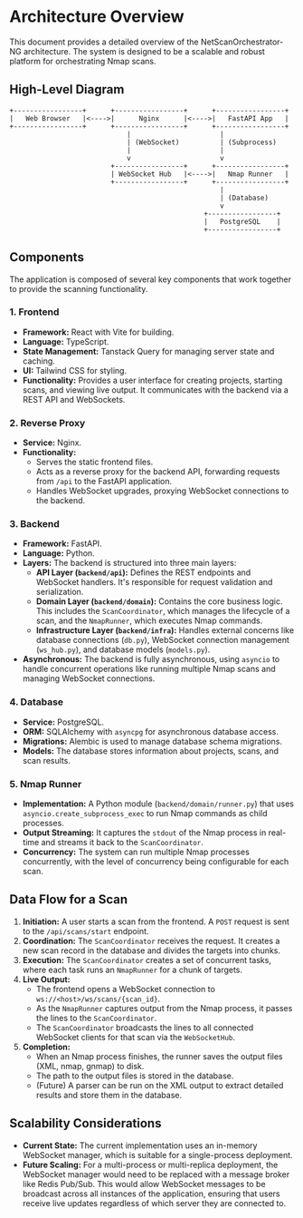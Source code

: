 # Architecture Overview

This document provides a detailed overview of the NetScanOrchestrator-NG architecture. The system is designed to be a scalable and robust platform for orchestrating Nmap scans.

## High-Level Diagram

```
+-----------------+      +-----------------+      +-----------------+
|   Web Browser   |<---->|      Nginx      |<---->|   FastAPI App   |
+-----------------+      +-----------------+      +-----------------+
                             |                      |
                             | (WebSocket)          | (Subprocess)
                             |                      |
                             v                      v
                         +-----------------+      +-----------------+
                         | WebSocket Hub   |<---->|   Nmap Runner   |
                         +-----------------+      +-----------------+
                                                    |
                                                    | (Database)
                                                    v
                                                +-----------------+
                                                |   PostgreSQL    |
                                                +-----------------+
```

## Components

The application is composed of several key components that work together to provide the scanning functionality.

### 1. Frontend

-   **Framework:** React with Vite for building.
-   **Language:** TypeScript.
-   **State Management:** Tanstack Query for managing server state and caching.
-   **UI:** Tailwind CSS for styling.
-   **Functionality:** Provides a user interface for creating projects, starting scans, and viewing live output. It communicates with the backend via a REST API and WebSockets.

### 2. Reverse Proxy

-   **Service:** Nginx.
-   **Functionality:**
    -   Serves the static frontend files.
    -   Acts as a reverse proxy for the backend API, forwarding requests from `/api` to the FastAPI application.
    -   Handles WebSocket upgrades, proxying WebSocket connections to the backend.

### 3. Backend

-   **Framework:** FastAPI.
-   **Language:** Python.
-   **Layers:** The backend is structured into three main layers:
    -   **API Layer (`backend/api`):** Defines the REST endpoints and WebSocket handlers. It's responsible for request validation and serialization.
    -   **Domain Layer (`backend/domain`):** Contains the core business logic. This includes the `ScanCoordinator`, which manages the lifecycle of a scan, and the `NmapRunner`, which executes Nmap commands.
    -   **Infrastructure Layer (`backend/infra`):** Handles external concerns like database connections (`db.py`), WebSocket connection management (`ws_hub.py`), and database models (`models.py`).
-   **Asynchronous:** The backend is fully asynchronous, using `asyncio` to handle concurrent operations like running multiple Nmap scans and managing WebSocket connections.

### 4. Database

-   **Service:** PostgreSQL.
-   **ORM:** SQLAlchemy with `asyncpg` for asynchronous database access.
-   **Migrations:** Alembic is used to manage database schema migrations.
-   **Models:** The database stores information about projects, scans, and scan results.

### 5. Nmap Runner

-   **Implementation:** A Python module (`backend/domain/runner.py`) that uses `asyncio.create_subprocess_exec` to run Nmap commands as child processes.
-   **Output Streaming:** It captures the `stdout` of the Nmap process in real-time and streams it back to the `ScanCoordinator`.
-   **Concurrency:** The system can run multiple Nmap processes concurrently, with the level of concurrency being configurable for each scan.

## Data Flow for a Scan

1.  **Initiation:** A user starts a scan from the frontend. A `POST` request is sent to the `/api/scans/start` endpoint.
2.  **Coordination:** The `ScanCoordinator` receives the request. It creates a new scan record in the database and divides the targets into chunks.
3.  **Execution:** The `ScanCoordinator` creates a set of concurrent tasks, where each task runs an `NmapRunner` for a chunk of targets.
4.  **Live Output:**
    -   The frontend opens a WebSocket connection to `ws://<host>/ws/scans/{scan_id}`.
    -   As the `NmapRunner` captures output from the Nmap process, it passes the lines to the `ScanCoordinator`.
    -   The `ScanCoordinator` broadcasts the lines to all connected WebSocket clients for that scan via the `WebSocketHub`.
5.  **Completion:**
    -   When an Nmap process finishes, the runner saves the output files (XML, nmap, gnmap) to disk.
    -   The path to the output files is stored in the database.
    -   (Future) A parser can be run on the XML output to extract detailed results and store them in the database.

## Scalability Considerations

-   **Current State:** The current implementation uses an in-memory WebSocket manager, which is suitable for a single-process deployment.
-   **Future Scaling:** For a multi-process or multi-replica deployment, the WebSocket manager would need to be replaced with a message broker like Redis Pub/Sub. This would allow WebSocket messages to be broadcast across all instances of the application, ensuring that users receive live updates regardless of which server they are connected to.
